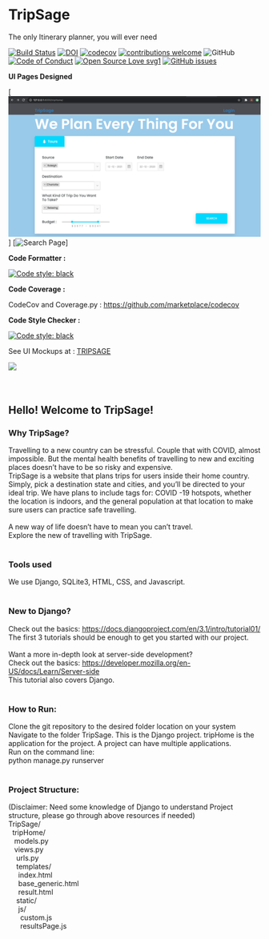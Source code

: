 # TripSage

The only Itinerary planner, you will ever need

[![Build Status](https://travis-ci.com/akashsrikanth2310/TripSage.svg?branch=master)](https://travis-ci.com/akashsrikanth2310/TripSage)
[![DOI](https://zenodo.org/badge/299120263.svg)](https://zenodo.org/badge/latestdoi/299120263)
[![codecov](https://codecov.io/gh/akashsrikanth2310/TripSage/branch/master/graph/badge.svg)](https://codecov.io/gh/akashsrikanth2310/TripSage)
[![contributions welcome](https://img.shields.io/badge/contributions-welcome-brightgreen.svg?style=flat)](https://github.com/akashsrikanth2310/TripSage/issues)
![GitHub](https://img.shields.io/github/license/TripSage/TripSage)
[![Code of Conduct](https://img.shields.io/badge/code-of%20conduct-green.svg)](https://github.com/akashsrikanth2310/TripSage/blob/master/CODE_OF_CONDUCT.md)
[![Open Source Love svg1](https://badges.frapsoft.com/os/v1/open-source.svg?v=103)](https://github.com/akashsrikanth2310/TripSage/blob/master/LICENSE)
[![GitHub issues](https://img.shields.io/github/issues/akashsrikanth2310/TripSage)](https://github.com/akashsrikanth2310/TripSage/issues)

**UI Pages Designed**

[![Home Page](https://github.com/akashsrikanth2310/TripSage/blob/master/Assets/home.png)]
[![Search Page](https://github.com/akashsrikanth2310/TripSage/blob/master/Assets/char.png)]

**Code Formatter :**

[![Code style: black](https://img.shields.io/badge/code%20style-black-000000.svg)](https://github.com/psf/black)

**Code Coverage :**

CodeCov and Coverage.py : https://github.com/marketplace/codecov

**Code Style Checker :**

[![Code style: black](https://img.shields.io/badge/code%20style-black-000000.svg)](https://github.com/psf/black)

See UI Mockups at : [TRIPSAGE](http://xd.adobe.com/view/4b11902d-7907-4938-846e-cf4fd00181af-1e42/)

[<img src = "https://github.com/TripSage/TripSage/blob/master/Assets/TripSage%20Playable.png">](https://youtu.be/N0GYVmutWzM)
</br>
</br>
</br>

## Hello! Welcome to TripSage! </br>

### Why TripSage? </br>

Travelling to a new country can be stressful. Couple that with COVID, almost impossible. But the mental health benefits of travelling to new and exciting places doesn’t have to be so risky and expensive. </br>
TripSage is a website that plans trips for users inside their home country. Simply, pick a destination state and cities, and you’ll be directed to your ideal trip. We have plans to include tags for: COVID -19 hotspots, whether the location is indoors, and the general population at that location to make sure users can practice safe travelling.</br>
</br>
A new way of life doesn’t have to mean you can’t travel.</br>
Explore the new of travelling with TripSage.</br>
</br>

### Tools used </br>

We use Django, SQLite3, HTML, CSS, and Javascript. </br>
</br>

### New to Django? </br>

Check out the basics: https://docs.djangoproject.com/en/3.1/intro/tutorial01/ </br>
The first 3 tutorials should be enough to get you started with our project. </br>
</br>
Want a more in-depth look at server-side development? </br>
Check out the basics: https://developer.mozilla.org/en-US/docs/Learn/Server-side </br>
This tutorial also covers Django.</br>
</br>

### How to Run: </br>

Clone the git repository to the desired folder location on your system
Navigate to the folder TripSage. This is the Django project. tripHome is the application for the project. A project can have multiple applications. </br>
Run on the command line: </br>
python manage.py runserver </br>
</br>

### Project Structure:</br>

(Disclaimer: Need some knowledge of Django to understand Project structure, please go through above resources if needed)</br>
TripSage/</br>
&nbsp; tripHome/</br>
&nbsp;&nbsp; models.py </br>
&nbsp;&nbsp; views.py </br>
&nbsp;&nbsp;&nbsp; urls.py </br>
&nbsp;&nbsp;&nbsp; templates/ </br>
&nbsp;&nbsp;&nbsp;&nbsp; index.html </br>
&nbsp;&nbsp;&nbsp;&nbsp; base_generic.html </br>
&nbsp;&nbsp;&nbsp;&nbsp; result.html</br>
&nbsp;&nbsp;&nbsp; static/ </br>
&nbsp;&nbsp;&nbsp;&nbsp; js/ </br>
&nbsp;&nbsp;&nbsp;&nbsp;&nbsp; custom.js </br>
&nbsp;&nbsp;&nbsp;&nbsp;&nbsp; resultsPage.js </br>
</br>
